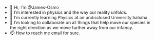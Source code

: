 - 👋 Hi, I’m @James-Osmo
- 👀 I’m interested in physics and the way our reality unfolds.
- 🌱 I’m currently learning Physics at an undisclosed University hahaha
- 💞️ I’m looking to collaborate on all things that help move our species in the right direction as we move further away from our infancy.
- 📫 How to reach me email for sure.

<!---
James-Osmo/James-Osmo is a ✨ special ✨ repository because its `README.md` (this file) appears on your GitHub profile.
You can click the Preview link to take a look at your changes.
--->
